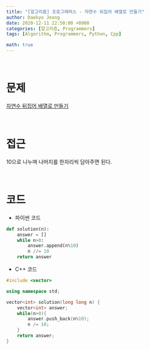 ```yaml
---
title: "[알고리즘] 프로그래머스 - 자연수 뒤집어 배열로 만들기"
author: Daekyo Jeong
date: 2020-12-11 22:50:00 +0900
categories: [알고리즘, Programmers]
tags: [Algorithm, Programmers, Python, Cpp]

math: true
---
```


<br/>

# **문제**


[자연수 뒤집어 배열로 만들기](https://programmers.co.kr/learn/courses/30/lessons/12932)

<br/>

# **접근**  

10으로 나누며 나머지를 한자리씩 담아주면 된다.   

<br/>

# **코드**


- 파이썬 코드   

```py
def solution(n):
    answer = []
    while n>0:
        answer.append(n%10)
        n //= 10
    return answer
```


- C++ 코드

```cpp
#include <vector>

using namespace std;

vector<int> solution(long long n) {
    vector<int> answer;
    while(n>0){
        answer.push_back(n%10);
        n /= 10;
    }
    return answer;
}
```



<br/>
